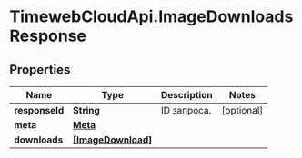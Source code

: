 # TimewebCloudApi.ImageDownloadsResponse

## Properties

Name | Type | Description | Notes
------------ | ------------- | ------------- | -------------
**responseId** | **String** | ID запроса. | [optional] 
**meta** | [**Meta**](Meta.md) |  | 
**downloads** | [**[ImageDownload]**](ImageDownload.md) |  | 


